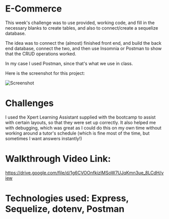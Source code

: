 # E-Commerce

This week's challenge was to use provided, working code, and fill in the necessary blanks to create tables, and also to connect/create a sequelize database.

The idea was to connect the (almost) finished front end, and build the back end database, connect the two, and then use Insomnia or Postman to show that the CRUD operations worked.

In my case I used Postman, since that's what we use in class.

Here is the screenshot for this project:

![Screenshot](https://github.com/Splash1972/E-Commerce/assets/161398773/af5a0937-fadd-4c34-bab7-8a57fa9b56df)

# Challenges
I used the Xpert Learning Assistant supplied with the bootcamp to assist with certain layouts, so that they were set up correctly.  It also helped me with debugging, which was great as I could do this on my own time without working around a tutor's schedule (which is fine most of the time, but sometimes I want answers instantly!)

# Walkthrough Video Link:

https://drive.google.com/file/d/1g6CVOOnfkizIMSoW7UJqKmn3ue_8LCdH/view

# Technologies used:  Express, Sequelize, dotenv, Postman

